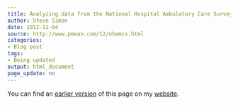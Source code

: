 ```yaml
---
title: Analyzing data from the National Hospital Ambulatory Care Survey
author: Steve Simon
date: 2012-12-04
source: http://www.pmean.com/12/nhamcs.html
categories:
- Blog post
tags:
- Being updated
output: html_document
page_update: no
---
```


You can find an [earlier version][sim1] of this page on my [website][sim2].

[sim1]: http://www.pmean.com/12/nhamcs.html
[sim2]: http://www.pmean.com

